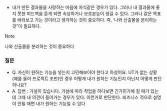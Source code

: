 - 내가 만든 결과물을 사랑하는 마음에 자식같은 경우가 있다. 그러나 내 결과물에 좋지 못한 피드백을 듣게 되면 속상하거나 보호본능이 생길 수 있다. 그러나 같은 목표를 바라보고 가는 것이라고 생각하는 것이 중요하다. 즉, ‘나와 산출물을 분리하는 것”이 필요하다.

> [!note] 
> 나와 산출물을 분리하는 것이 중요하다


### 질문
- Q. 자신이 원하는 기능을 넣는지 고민해보아야 한다고 하셨어요. UT가 없는 상황(예를 들어 프로젝트 초반)인 경우 어떻게 내가 원하는 기능인지 아닌지 어떻게 판단하나요?
- A. 답변 : 가설이 있습니다. 가설에 따라 작업을 하다보면 긴가민가해 질 때가 있는데 그때 내 의견이 들어가는 경우가 있다. 이런거로 판단한다. 비즈니스 적으로 설명이 안될 때면 내가 원하는 기능일 수 있다